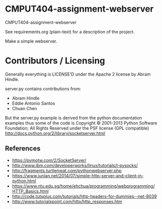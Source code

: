 CMPUT404-assignment-webserver
=============================

CMPUT404-assignment-webserver

See requirements.org (plain-text) for a description of the project.

Make a simple webserver.

Contributors / Licensing
========================

Generally everything is LICENSE'D under the Apache 2 license by Abram Hindle.

server.py contains contributions from:

* Abram Hindle
* Eddie Antonio Santos
* Chuan Chen

But the server.py example is derived from the python documentation
examples thus some of the code is Copyright © 2001-2013 Python
Software Foundation; All Rights Reserved under the PSF license (GPL
compatible) http://docs.python.org/2/library/socketserver.html

## References
- https://pymotw.com/2/SocketServer/
- http://www.ibm.com/developerworks/linux/tutorials/l-pysocks/
- http://fragments.turtlemeat.com/pythonwebserver.php
- https://www.junian.net/2014/07/simple-http-server-and-client-in-python.html
- https://www.ntu.edu.sg/home/ehchua/programming/webprogramming/HTTP_Basics.html
- http://code.tutsplus.com/tutorials/http-headers-for-dummies--net-8039
- http://www.tutorialspoint.com/http/http_responses.htm
